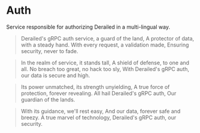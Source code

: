 # Auth

Service responsible for authorizing Derailed in a multi-lingual way.

> Derailed's gRPC auth service, a guard of the land,
> A protector of data, with a steady hand.
> With every request, a validation made,
> Ensuring security, never to fade.

> In the realm of service, it stands tall,
> A shield of defense, to one and all.
> No breach too great, no hack too sly,
> With Derailed's gRPC auth, our data is secure and high.

> Its power unmatched, its strength unyielding,
> A true force of protection, forever revealing.
> All hail Derailed's gRPC auth,
> Our guardian of the lands.

> With its guidance, we'll rest easy,
> And our data, forever safe and breezy.
> A true marvel of technology,
> Derailed's gRPC auth, our security.
